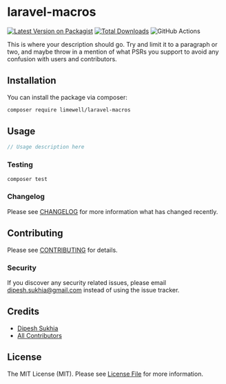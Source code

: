 # laravel-macros

[![Latest Version on Packagist](https://img.shields.io/packagist/v/limewell/laravel-macros.svg?style=flat-square)](https://packagist.org/packages/limewell/laravel-macros)
[![Total Downloads](https://img.shields.io/packagist/dt/limewell/laravel-macros.svg?style=flat-square)](https://packagist.org/packages/limewell/laravel-macros)
![GitHub Actions](https://github.com/limewell/laravel-macros/actions/workflows/main.yml/badge.svg)

This is where your description should go. Try and limit it to a paragraph or two, and maybe throw in a mention of what PSRs you support to avoid any confusion with users and contributors.

## Installation

You can install the package via composer:

```bash
composer require limewell/laravel-macros
```

## Usage

```php
// Usage description here
```

### Testing

```bash
composer test
```

### Changelog

Please see [CHANGELOG](CHANGELOG.md) for more information what has changed recently.

## Contributing

Please see [CONTRIBUTING](CONTRIBUTING.md) for details.

### Security

If you discover any security related issues, please email dipesh.sukhia@gmail.com instead of using the issue tracker.

## Credits

-   [Dipesh Sukhia](https://github.com/limewell)
-   [All Contributors](../../contributors)

## License

The MIT License (MIT). Please see [License File](LICENSE.md) for more information.
